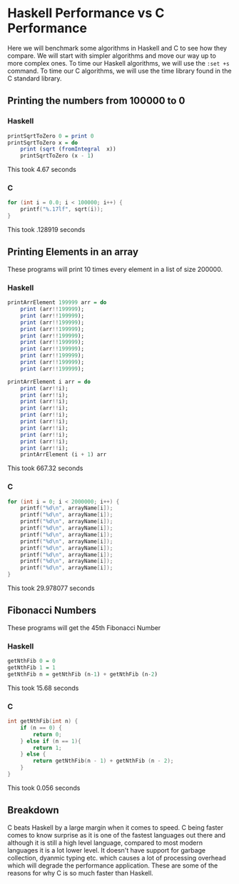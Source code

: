 # Haskell Performance vs C Performance
Here we will benchmark some algorithms in Haskell and C to see how they compare. We will start with simpler algorithms and move our way
up to more complex ones. To time our Haskell algorithms, we will use the ``:set +s`` command. To time our C algorithms, we will use the time library found in the C standard library.
## Printing the numbers from 100000 to 0
### Haskell 
```hs
printSqrtToZero 0 = print 0
printSqrtToZero x = do
    print (sqrt (fromIntegral  x))
    printSqrtToZero (x - 1)
```
This took 4.67 seconds

### C
```c
for (int i = 0.0; i < 100000; i++) {
    printf("%.17lf", sqrt(i));
}
```
This took .128919 seconds

## Printing Elements in an array
These programs will print 10 times every element in a list of size 200000. 
### Haskell 
```hs
printArrElement 199999 arr = do
    print (arr!!199999);
    print (arr!!199999);
    print (arr!!199999);
    print (arr!!199999);
    print (arr!!199999);
    print (arr!!199999);
    print (arr!!199999);
    print (arr!!199999);
    print (arr!!199999);
    print (arr!!199999);

printArrElement i arr = do
    print (arr!!i);
    print (arr!!i);
    print (arr!!i);
    print (arr!!i);
    print (arr!!i);
    print (arr!!i);
    print (arr!!i);
    print (arr!!i);
    print (arr!!i);
    print (arr!!i);
    printArrElement (i + 1) arr
```
This took 667.32 seconds

### C
```c
for (int i = 0; i < 2000000; i++) {
    printf("%d\n", arrayName[i]);
    printf("%d\n", arrayName[i]);
    printf("%d\n", arrayName[i]);
    printf("%d\n", arrayName[i]);
    printf("%d\n", arrayName[i]);
    printf("%d\n", arrayName[i]);
    printf("%d\n", arrayName[i]);
    printf("%d\n", arrayName[i]);
    printf("%d\n", arrayName[i]);
    printf("%d\n", arrayName[i]);
}
```
This took 29.978077 seconds

## Fibonacci Numbers
These programs will get the 45th Fibonacci Number
### Haskell 
```hs
getNthFib 0 = 0
getNthFib 1 = 1
getNthFib n = getNthFib (n-1) + getNthFib (n-2)
```
This took 15.68 seconds

### C
```c
int getNthFib(int n) {
    if (n == 0) {
        return 0;
    } else if (n == 1){
        return 1;
    } else {
        return getNthFib(n - 1) + getNthFib (n - 2);
    }
}
```
This took 0.056 seconds


## Breakdown
C beats Haskell by a large margin when it comes to speed. C being faster comes to know surprise as it is one of the fastest languages out there and although it is still
a high level language, compared to most modern languages it is a lot lower level. It doesn't have support for garbage collection, dyanmic typing etc. which causes a lot of processing overhead which
will degrade the performance application. These are some of the reasons for why C is so much faster than Haskell.


